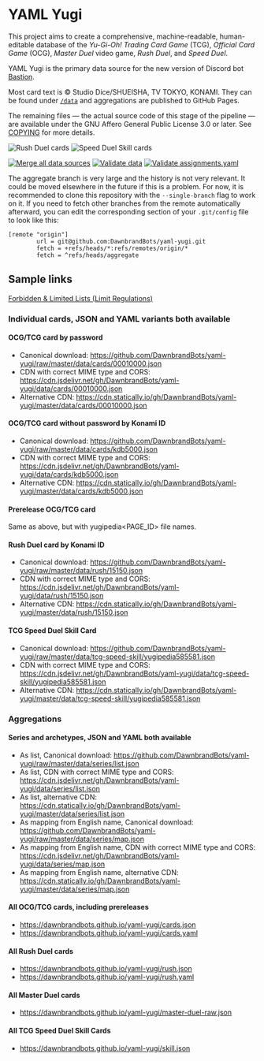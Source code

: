 # YAML Yugi

This project aims to create a comprehensive, machine-readable, human-editable database of the _Yu-Gi-Oh! Trading Card
Game_ (TCG), _Official Card Game_ (OCG), _Master Duel_ video game, _Rush Duel_, and _Speed Duel_.

YAML Yugi is the primary data source for the new version of Discord bot [Bastion](https://github.com/DawnbrandBots/bastion-bot).

Most card text is &copy; Studio Dice/SHUEISHA, TV TOKYO, KONAMI. They can be found under [`/data`](/data) and aggregations
are published to GitHub Pages.

The remaining files — the actual source code of this stage of the pipeline — are available under the
GNU Affero General Public License 3.0 or later. See [COPYING](./COPYING) for more details.

![Rush Duel cards](https://img.shields.io/badge/dynamic/json?style=flat-square&label=Rush%20Duel%20cards&query=length&url=https%3A%2F%2Fdawnbrandbots.github.io%2Fyaml-yugi%2Frush.json)
![Speed Duel Skill cards](https://img.shields.io/badge/dynamic/json?style=flat-square&label=Speed%20Duel%20Skill%20cards&query=length&url=https%3A%2F%2Fdawnbrandbots.github.io%2Fyaml-yugi%2Fskill.json)

[![Merge all data sources](https://github.com/DawnbrandBots/yaml-yugi/actions/workflows/merge.yaml/badge.svg)](https://github.com/DawnbrandBots/yaml-yugi/actions/workflows/merge.yaml)
[![Validate data](https://github.com/DawnbrandBots/yaml-yugi/actions/workflows/validate-data.yaml/badge.svg)](https://github.com/DawnbrandBots/yaml-yugi/actions/workflows/validate-data.yaml)
[![Validate assignments.yaml](https://github.com/DawnbrandBots/yaml-yugi/actions/workflows/validate-assignments.yaml/badge.svg)](https://github.com/DawnbrandBots/yaml-yugi/actions/workflows/validate-assignments.yaml)

The aggregate branch is very large and the history is not very relevant. It could be moved elsewhere in the future if
this is a problem. For now, it is recommended to clone this repository with the `--single-branch` flag to work on it.
If you need to fetch other branches from the remote automatically afterward, you can edit the corresponding section of
your `.git/config` file to look like this:

```
[remote "origin"]
        url = git@github.com:DawnbrandBots/yaml-yugi.git
        fetch = +refs/heads/*:refs/remotes/origin/*
        fetch = ^refs/heads/aggregate
```

## Sample links

[Forbidden & Limited Lists (Limit Regulations)](https://github.com/DawnbrandBots/yaml-yugi-limit-regulation)

### Individual cards, JSON and YAML variants both available

#### OCG/TCG card by password
- Canonical download: https://github.com/DawnbrandBots/yaml-yugi/raw/master/data/cards/00010000.json
- CDN with correct MIME type and CORS: https://cdn.jsdelivr.net/gh/DawnbrandBots/yaml-yugi/data/cards/00010000.json
- Alternative CDN: https://cdn.statically.io/gh/DawnbrandBots/yaml-yugi/master/data/cards/00010000.json

#### OCG/TCG card without password by Konami ID
- Canonical download: https://github.com/DawnbrandBots/yaml-yugi/raw/master/data/cards/kdb5000.json
- CDN with correct MIME type and CORS: https://cdn.jsdelivr.net/gh/DawnbrandBots/yaml-yugi/data/cards/kdb5000.json
- Alternative CDN: https://cdn.statically.io/gh/DawnbrandBots/yaml-yugi/master/data/cards/kdb5000.json

#### Prerelease OCG/TCG card
Same as above, but with yugipedia&lt;PAGE_ID&gt; file names.

#### Rush Duel card by Konami ID
- Canonical download: https://github.com/DawnbrandBots/yaml-yugi/raw/master/data/rush/15150.json
- CDN with correct MIME type and CORS: https://cdn.jsdelivr.net/gh/DawnbrandBots/yaml-yugi/data/rush/15150.json
- Alternative CDN: https://cdn.statically.io/gh/DawnbrandBots/yaml-yugi/master/data/rush/15150.json

#### TCG Speed Duel Skill Card
- Canonical download: https://github.com/DawnbrandBots/yaml-yugi/raw/master/data/tcg-speed-skill/yugipedia585581.json
- CDN with correct MIME type and CORS: https://cdn.jsdelivr.net/gh/DawnbrandBots/yaml-yugi/data/tcg-speed-skill/yugipedia585581.json
- Alternative CDN: https://cdn.statically.io/gh/DawnbrandBots/yaml-yugi/master/data/tcg-speed-skill/yugipedia585581.json

### Aggregations

#### Series and archetypes, JSON and YAML both available
- As list, Canonical download: https://github.com/DawnbrandBots/yaml-yugi/raw/master/data/series/list.json
- As list, CDN with correct MIME type and CORS: https://cdn.jsdelivr.net/gh/DawnbrandBots/yaml-yugi/data/series/list.json
- As list, alternative CDN: https://cdn.statically.io/gh/DawnbrandBots/yaml-yugi/master/data/series/list.json
- As mapping from English name, Canonical download: https://github.com/DawnbrandBots/yaml-yugi/raw/master/data/series/map.json
- As mapping from English name, CDN with correct MIME type and CORS: https://cdn.jsdelivr.net/gh/DawnbrandBots/yaml-yugi/data/series/map.json
- As mapping from English name, alternative CDN: https://cdn.statically.io/gh/DawnbrandBots/yaml-yugi/master/data/series/map.json

#### All OCG/TCG cards, including prereleases
- https://dawnbrandbots.github.io/yaml-yugi/cards.json
- https://dawnbrandbots.github.io/yaml-yugi/cards.yaml

#### All Rush Duel cards
- https://dawnbrandbots.github.io/yaml-yugi/rush.json
- https://dawnbrandbots.github.io/yaml-yugi/rush.yaml

#### All Master Duel cards
- https://dawnbrandbots.github.io/yaml-yugi/master-duel-raw.json

#### All TCG Speed Duel Skill Cards
- https://dawnbrandbots.github.io/yaml-yugi/skill.json
